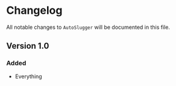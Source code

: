 # Changelog

All notable changes to `AutoSlugger` will be documented in this file.

## Version 1.0

### Added
- Everything
